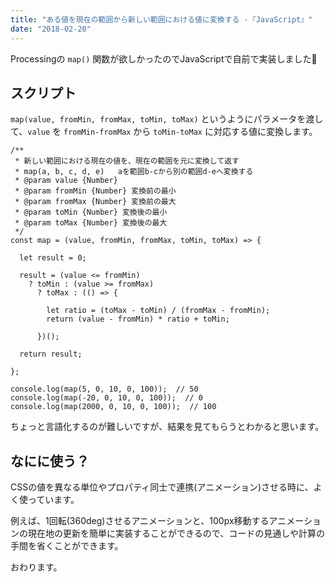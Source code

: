```yaml
---
title: "ある値を現在の範囲から新しい範囲における値に変換する -『JavaScript』"
date: "2018-02-20"
---
```


Processingの `map()` 関数が欲しかったのでJavaScriptで自前で実装しました🍟

## スクリプト

`map(value, fromMin, fromMax, toMin, toMax)` というようにパラメータを渡して、`value` を `fromMin-fromMax` から `toMin-toMax` に対応する値に変換します。

```
/**
 * 新しい範囲における現在の値を、現在の範囲を元に変換して返す
 * map(a, b, c, d, e)   aを範囲b-cから別の範囲d-eへ変換する
 * @param value {Number}
 * @param fromMin {Number} 変換前の最小
 * @param fromMax {Number} 変換前の最大
 * @param toMin {Number} 変換後の最小
 * @param toMax {Number} 変換後の最大
 */
const map = (value, fromMin, fromMax, toMin, toMax) => {

  let result = 0;

  result = (value <= fromMin)
    ? toMin : (value >= fromMax)
      ? toMax : (() => {

        let ratio = (toMax - toMin) / (fromMax - fromMin);
        return (value - fromMin) * ratio + toMin;

      })();

  return result;

};

console.log(map(5, 0, 10, 0, 100));  // 50
console.log(map(-20, 0, 10, 0, 100));  // 0
console.log(map(2000, 0, 10, 0, 100));  // 100

```

ちょっと言語化するのが難しいですが、結果を見てもらうとわかると思います。

## なにに使う？

CSSの値を異なる単位やプロパティ同士で連携(アニメーション)させる時に、よく使っています。

例えば、1回転(360deg)させるアニメーションと、100px移動するアニメーションの現在地の更新を簡単に実装することができるので、コードの見通しや計算の手間を省くことができます。

おわります。
